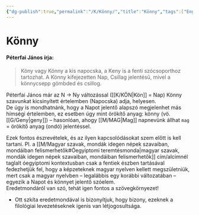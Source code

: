 ```yaml
---
{"dg-publish":true,"permalink":"/K/Könny/","title":"Könny","tags":["Englishtexttranslated"],"created":"2025-03-01T04:59","updated":"2025-05-29T14:36"}
---
```



# Könny

#### Péterfai János írja:

> Köny vagy Könny a kis napocska, a Keny is a fenti szócsoporthoz tartozhat. A Könny kifejezetten Nap, Csillag jelentésű, mivel a könnycsepp gömbded és csillog.  

Péterfai János már az N → Ny változással ([[K/KÖN\|Kön]] = Nap) Könny szavunkat kicsinyített értelemben (Napocska) adja, helyesen.  
De úgy is mondhatnánk, hogy a Napot jelentő alapszó megjelenhet más hímségi értelemben, ez esetben úgy mint örökítő anyag: könny (vö. [[G/Geny\|geny]]) – hasonlóan, ahogy [[M/MAG\|Mag]] napnevünk állhat `mag` = örökítő anyag (ondó) jelentéssel.  

Ezek fontos észrevételek, és az ilyen kapcsolódásokat szem előtt is kell tartani. Pl. a [[M/Magyar szavak, mondák idegen népek szavaiban, mondáiban felismerhetők#Óegyiptomi teremtésmonda\|magyar szavak, mondák idegen népek szavaiban, mondáiban felismerhetők]] cím/alcímnél taglalt óegyiptomi kontextusban csak a fentiek észben tartásával fedezhetjük fel, hogy a képzeteknek magyar nyelven kellett megszületniük, mert csak a magyar nyelvben – legalábbis egy korábbi változatában – egyezik a Napot és könnyet jelentő szóelem.  
Eredetmondáról van szó, tehát igen fontos a szövegkörnyezet!  
- Ott szkíta eredetmondával is bizonyítjuk, hogy bizony, ezeknek a filológiai levezetéseknek igenis van létjogosultsága.


